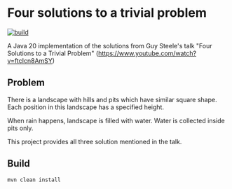 # Four solutions to a trivial problem
[![build](https://github.com/andreoss/water-collected-in-pits/actions/workflows/maven.yml/badge.svg?branch=master)](https://github.com/andreoss/water-collected-in-pits/actions/workflows/maven.yml)

A Java 20 implementation of the solutions from Guy Steele's
talk "Four Solutions to a Trivial
Problem" (https://www.youtube.com/watch?v=ftcIcn8AmSY)

## Problem

There is a landscape with hills and pits which have similar square shape.
Each position in this landscape has a specified height.

When rain happens, landscape is filled with water. Water is collected
inside pits only.

This project provides all three solution mentioned in the talk.

## Build

```
mvn clean install
```
